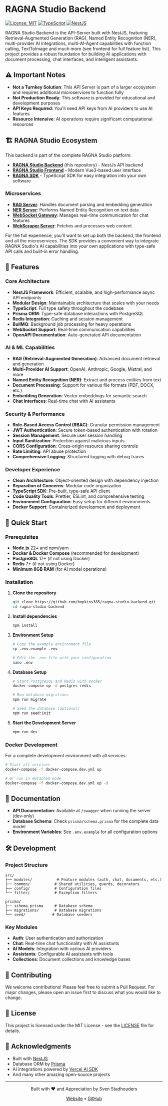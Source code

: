 # RAGNA Studio Backend

[![License: MIT](https://img.shields.io/badge/License-MIT-yellow.svg)](https://opensource.org/licenses/MIT)
[![TypeScript](https://img.shields.io/badge/TypeScript-007ACC?logo=typescript&logoColor=white)](https://www.typescriptlang.org/)
[![NestJS](https://img.shields.io/badge/NestJS-E0234E?logo=nestjs&logoColor=white)](https://nestjs.com/)

RAGNA Studio Backend is the API-Server built with NestJS, featuring Retrieval-Augmented Generation (RAG), Named Entity Recognition (NER), multi-provider AI integrations, multi-AI-Agent capabilities with function calling, TextToImage and much more (see frontend for full feature list). This project provides a robust foundation for building AI applications with document processing, chat interfaces, and intelligent assistants.

## ⚠️ Important Notes

- **Not a Turnkey Solution**: This API Server is part of a larger ecosystem and requires additional microservices to function fully
- **Not Production Ready**: This software is provided for educational and development purposes
- **API Keys Required**: You'll need API keys from AI providers to use AI features
- **Resource Intensive**: AI operations require significant computational resources

## 🏗️ RAGNA Studio Ecosystem

This backend is part of the complete RAGNA Studio platform:

- **[RAGNA Studio Backend](https://github.com/hopkins385/ragna-studio-backend)** (this repository) - NestJs API backend
- **[RAGNA Studio Frontend](https://github.com/hopkins385/ragna-studio-frontend)** - Modern Vue3-based user interface
- **[RAGNA SDK](https://github.com/hopkins385/ragna-sdk)** - TypeScript SDK for easy integration into your own software

### Microservices

- **[RAG Server](https://github.com/hopkins385/rag-server-ts)**: Handles document parsing and embedding generation
- **[NER Server](https://github.com/hopkins385/ragna-transformer-server)**: Performs Named Entity Recognition on text data
- **[WebSocket Gateway](https://github.com/hopkins385/ragna-websocket-server)**: Manages real-time communication for chat features
- **[WebScraper Server](https://github.com/hopkins385/scrape-server-ts)**: Fetches and processes web content

For the full experience, you'll want to set up both the backend, the frontend and all the microservices. The SDK provides a convenient way to integrate RAGNA Studio's AI capabilities into your own applications with type-safe API calls and built-in error handling.

## 🌟 Features

### **Core Architecture**

- **NestJS Framework**: Efficient, scalable, and high-performance async API endpoints
- **Modular Design**: Maintainable architecture that scales with your needs
- **TypeScript**: Full type safety throughout the codebase
- **Prisma ORM**: Type-safe database interactions with PostgreSQL
- **Redis Integration**: Caching and session management
- **BullMQ**: Background job processing for heavy operations
- **WebSocket Support**: Real-time communication capabilities
- **OpenAPI Documentation**: Auto-generated API documentation

### **AI & ML Capabilities**

- **RAG (Retrieval-Augmented Generation)**: Advanced document retrieval and generation
- **Multi-Provider AI Support**: OpenAI, Anthropic, Google, Mistral, and more
- **Named Entity Recognition (NER)**: Extract and process entities from text
- **Document Processing**: Support for various file formats (PDF, DOCX, etc.)
- **Embedding Generation**: Vector embeddings for semantic search
- **Chat Interfaces**: Real-time chat with AI assistants

### **Security & Performance**

- **Role-Based Access Control (RBAC)**: Granular permission management
- **JWT Authentication**: Secure token-based authentication with rotation
- **Session Management**: Secure user session handling
- **Input Sanitization**: Protection against malicious inputs
- **CORS Configuration**: Cross-origin resource sharing controls
- **Rate Limiting**: API abuse protection
- **Comprehensive Logging**: Structured logging with debug traces

### **Developer Experience**

- **Clean Architecture**: Object-oriented design with dependency injection
- **Separation of Concerns**: Modular code organization
- **TypeScript SDK**: Pre-built, type-safe API client
- **Code Quality Tools**: Prettier, ESLint, and comprehensive testing
- **Environment Configuration**: Easy setup for different environments
- **Docker Support**: Containerized development and deployment

## 🚀 Quick Start

### Prerequisites

- **Node.js** 22+ and npm/yarn
- **Docker & Docker Compose** (recommended for development)
- **PostgreSQL** 17+ (if not using Docker)
- **Redis** 7+ (if not using Docker)
- **Minimum 8GB RAM** (for AI model operations)

### Installation

1. **Clone the repository**

   ```bash
   git clone https://github.com/hopkins385/ragna-studio-backend.git
   cd ragna-studio-backend
   ```

2. **Install dependencies**

   ```bash
   npm install
   ```

3. **Environment Setup**

   ```bash
   # Copy the example environment file
   cp .env.example .env

   # Edit the .env file with your configuration
   nano .env
   ```

4. **Database Setup**

   ```bash
   # Start PostgreSQL and Redis with Docker
   docker-compose up -d postgres redis

   # Run database migrations
   npm run migrate

   # Seed the database (optional)
   npm run seed:init
   ```

5. **Start the Development Server**
   ```bash
   npm run dev
   ```

### Docker Development

For a complete development environment with all services:

```bash
# Start all services
docker-compose -f docker-compose.dev.yml up

# Or run in detached mode
docker-compose -f docker-compose.dev.yml up -d
```

## 📖 Documentation

- **API Documentation**: Available at `/swagger` when running the server (dev-only)
- **Database Schema**: Check `prisma/schema.prisma` for the complete data model
- **Environment Variables**: See `.env.example` for all configuration options

## 🛠️ Development

### Project Structure

```
src/
├── modules/           # Feature modules (auth, chat, documents, etc.)
├── common/           # Shared utilities, guards, decorators
├── config/           # Configuration files
└── filter/           # Exception filters

prisma/
├── schema.prisma     # Database schema
├── migrations/       # Database migrations
└── seed/            # Database seeders
```

### Key Modules

- **Auth**: User authentication and authorization
- **Chat**: Real-time chat functionality with AI assistants
- **AI Models**: Integration with various AI providers
- **Assistants**: Configurable AI assistants with tools
- **Collections**: Document collections and knowledge bases

## 🤝 Contributing

We welcome contributions! Please feel free to submit a Pull Request. For major changes, please open an issue first to discuss what you would like to change.

## 📝 License

This project is licensed under the MIT License - see the [LICENSE](LICENSE) file for details.

## 🙏 Acknowledgments

- Built with [NestJS](https://nestjs.com/)
- Database ORM by [Prisma](https://www.prisma.io/)
- AI integrations powered by [Vercel AI SDK](https://sdk.vercel.ai/)
- And many other amazing open-source projects

---

<div align="center">
  <p>Built with ❤️ and Appreciation by Sven Stadhouders</p>
  <p>
    <a href="https://ragna-engineering.de">Website</a> •
    <a href="https://github.com/hopkins385/ragna-studio-frontend">GitHub</a>
  </p>
</div>
